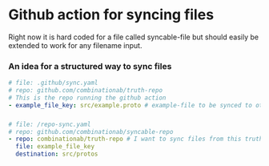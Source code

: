 # Github action for syncing files

Right now it is hard coded for a file called syncable-file but should easily be extended to work for any filename input.


### An idea for a structured way to sync files


```yaml
# file: .github/sync.yaml
# repo: github.com/combinationab/truth-repo
# This is the repo running the github action
- example_file_key: src/example.proto # example-file to be synced to others
```



### 
```yaml
# file: /repo-sync.yaml
# repo: github.com/combinationab/syncable-repo
- repo: combinationab/truth-repo # I want to sync files from this truth-repo to my own repo with destination src/protos
  file: example_file_key
  destination: src/protos
  ```
  

